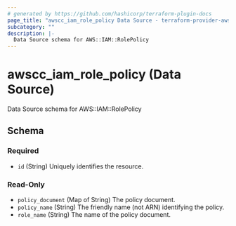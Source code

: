 ```yaml
---
# generated by https://github.com/hashicorp/terraform-plugin-docs
page_title: "awscc_iam_role_policy Data Source - terraform-provider-awscc"
subcategory: ""
description: |-
  Data Source schema for AWS::IAM::RolePolicy
---
```


# awscc_iam_role_policy (Data Source)

Data Source schema for AWS::IAM::RolePolicy



<!-- schema generated by tfplugindocs -->
## Schema

### Required

- `id` (String) Uniquely identifies the resource.

### Read-Only

- `policy_document` (Map of String) The policy document.
- `policy_name` (String) The friendly name (not ARN) identifying the policy.
- `role_name` (String) The name of the policy document.


